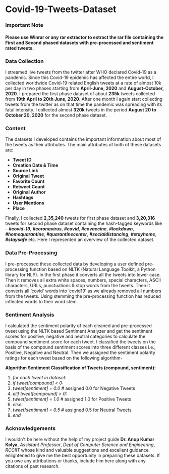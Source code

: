 # Covid-19-Tweets-Dataset




### Important Note

#### Please use Winrar or any rar extractor to extract the rar file containing the First and Second phased datasets with pre-processed and sentiment rated tweets. 


### Data Collection

I streamed live tweets from the twitter after WHO declared Covid-19 as a pandemic. Since this Covid-19 epidemic has affected the entire world, I collected worldwide Covid-19 related English tweets at a rate of almost 10k per day in two phases starting from **April-June, 2020** and **August-October, 2020**. I prepared the first phase dataset of about **235k** tweets collected from **19th April to 20th June, 2020**. After one month I again start collecting tweets from the twitter as on that time the pandemic was spreading with its fatal intensity. I collected almost **320k** tweets in the period **August 20 to October 20, 2020** for the second phase dataset.


### Content

The datasets I developed contains the important information about most of the tweets as their attributes. The main attributes of both of these datasets are: 
- **Tweet ID**
- **Creation Date & Time**
- **Source Link**
- **Original Tweet**
- **Favorite Count**
- **Retweet Count**
- **Original Author**
- **Hashtags**
- **User Mentions**
- **Place**

Finally, I collected **2,35,240** tweets for first phase dataset and **3,20,316** tweets for second phase dataset containing the hash-tagged keywords like - ***#covid-19***, ***#coronavirus***, ***#covid***, ***#covaccine***, ***#lockdown***, ***#homequarantine***, ***#quarantinecenter***, ***#socialdistancing***, ***#stayhome***, ***#staysafe*** etc. Here I represented an overview of the collected dataset.


### Data Pre-Processing

I pre-processed these collected data by developing a user defined pre-processing function based on NLTK (Natural Language Toolkit, a Python library for NLP). In the first phase it converts all the tweets into lower case. Then it removes all extra white spaces, numbers, special characters, ASCII characters, URLs, punctuations & stop words from the tweets. Then it converts all ‘covid’ words into ‘covid19’ as we already removed all numbers from the tweets. Using stemming the pre-processing function has reduced inflected words to their word stem.

### Sentiment Analysis

I calculated the sentiment polarity of each cleaned and pre-processed tweet using the NLTK based Sentiment Analyzer and get the sentiment scores for positive, negative and neutral categories to calculate the compound sentiment score for each tweet. I classified the tweets on the basis of the compound sentiment scores into three different classes i.e., Positive, Negative and Neutral. Then we assigned the sentiment polarity ratings for each tweet based on the following algorithm-

**Algorithm Sentiment Classification of Tweets (compound, sentiment):**
1. *for each tweet in dataset:*
2. *if tweet[compound] &lt; 0:*
3. *tweet[sentiment] = 0.0*        # assigned 0.0 for Negative Tweets
4. *elif tweet[compound] &gt; 0:*
5. *tweet[sentiment] = 1.0*        # assigned 1.0 for Positive Tweets
6. *else:*
7. *tweet[sentiment] = 0.5*        # assigned 0.5 for Neutral Tweets
8. *end*


### Acknowledgements

I wouldn't be here without the help of my project guide **Dr. Anup Kumar Kolya**, *Assistant Professor*, *Dept of Computer Science and Engineering*, *RCCIIT* whose kind and valuable suggestions and excellent guidance enlightened to give me the best opportunity in preparing these datasets. If you owe any attributions or thanks, include him here along with any citations of past research.
